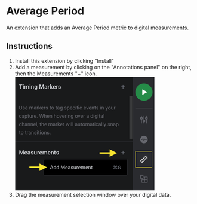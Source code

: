 # Average Period

An extension that adds an Average Period metric to digital measurements.

## Instructions
1. Install this extension by clicking "Install"
2. Add a measurement by clicking on the "Annotations panel" on the right, then the Measurements "+" icon.
![Duty Cycle Measurement Example](files/add_measurement.png)
3. Drag the measurement selection window over your digital data.
